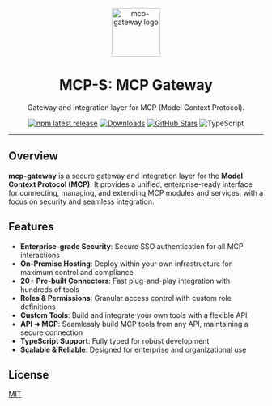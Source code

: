 <p align="center">
  <a href="https://www.mcp-s.com" target="_blank"><img height="96px" src="https://www.mcp-s.com/logo.png" alt="mcp-gateway logo" /></a>
  <h1 align="center">MCP-S: MCP Gateway</h1>
</p>
<p align="center">
  Gateway and integration layer for MCP (Model Context Protocol).
</p>
<p align="center">
  <a href="https://www.npmjs.com/package/@mcp-s/mcp"><img src="https://img.shields.io/npm/v/@mcp-s/mcp?style=flat-square&label=latest&color=purple" alt="npm latest release" /></a>
  <a href="https://www.npmtrends.com/@mcp-s/mcp"><img src="https://img.shields.io/npm/dm/@mcp-s/mcp?style=flat-square&color=cyan" alt="Downloads" /></a>
  <a href="https://github.com/webrix-ai/mcp-gateway/stargazers"><img src="https://img.shields.io/github/stars/webrix-ai/mcp-gateway?style=flat-square&color=orange" alt="GitHub Stars" /></a>
  <img src="https://shields.io/badge/TypeScript-3178C6?logo=TypeScript&logoColor=fff&style=flat-square" alt="TypeScript" />
</p>

---

## Overview

**mcp-gateway** is a secure gateway and integration layer for the **Model Context Protocol (MCP)**. It provides a unified, enterprise-ready interface for connecting, managing, and extending MCP modules and services, with a focus on security and seamless integration.

## Features

- **Enterprise-grade Security**: Secure SSO authentication for all MCP interactions
- **On-Premise Hosting**: Deploy within your own infrastructure for maximum control and compliance
- **20+ Pre-built Connectors**: Fast plug-and-play integration with hundreds of tools
- **Roles & Permissions**: Granular access control with custom role definitions
- **Custom Tools**: Build and integrate your own tools with a flexible API
- **API ➜ MCP**: Seamlessly build MCP tools from any API, maintaining a secure connection
- **TypeScript Support**: Fully typed for robust development
- **Scalable & Reliable**: Designed for enterprise and organizational use

## License

[MIT](./LICENSE)